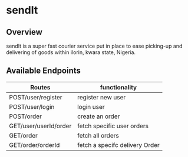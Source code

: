 # sendIt

## Overview

sendIt is a super fast courier service put in place to ease picking-up and delivering of goods within ilorin, kwara state, Nigeria.

## Available Endpoints


   Routes         |      functionality
 -----------------|  --------------------
POST/user/register|     register new user    
POST/user/login   |       login user     
POST/order        |     create an order         
GET/user/userId/order| fetch specific user orders    
GET/order            |     fetch all orders       
GET/order/orderId    |  fetch a specifc delivery Order   
   
                                                
